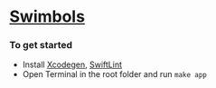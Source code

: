 # [Swimbols](https://apps.apple.com/app/id1525226399?platform=mac)

### To get started
- Install [Xcodegen](https://github.com/yonaskolb/XcodeGen), [SwiftLint](https://github.com/realm/SwiftLint)
- Open Terminal in the root folder and run `make app`
